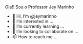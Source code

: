 Ola!! Sou o Professor Jey Marinho

- 👋 Hi, I’m @jeymarinho
- 👀 I’m interested in ...
- 🌱 I’m currently learning ...
- 💞️ I’m looking to collaborate on ...
- 📫 How to reach me ...

<!---
jeymarinho/jeymarinho is a ✨ special ✨ repository because its `README.md` (this file) appears on your GitHub profile.
You can click the Preview link to take a look at your changes.
--->
